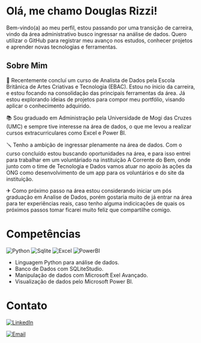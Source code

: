 # Olá, me chamo Douglas Rizzi! 

Bem-vindo(a) ao meu perfil, estou passando por uma transição de carreira, vindo da área administrativo busco ingressar na  análise de dados. Quero utilizar o GitHub para registrar meu avanço nos estudos, conhecer  projetos e aprender novas tecnologias e ferramentas.
## Sobre Mim

📰 Recentemente concluí um curso de Analista de Dados pela Escola Britânica de Artes Criativas e Tecnologia (EBAC). Estou no ínicio da carreira, e estou focando na consolidação das principais ferramentas da área. Já estou explorando ideias de projetos para compor meu portfólio, visando aplicar o conhecimento adquirido.

📚 Sou graduado em Administração pela Universidade de Mogi das Cruzes (UMC) e sempre tive interesse na área de dados, o que me levou a realizar cursos extracurriculares como Excel e Power BI.

🪛 Tenho a ambição de ingressar plenamente na área de dados. Com o curso concluído estou buscando oportunidades na área, e para isso entrei para trabalhar em um voluntáriado na instituição A Corrente do Bem, onde junto com o time de Tecnologia e Dados vamos atuar no apoio às ações da ONG como desenvolvimento de um app para os voluntários e do site da instituição.

✈ Como próximo passo na área estou considerando iniciar um pós graduação em Analise de Dados, porém gostaria muito de já entrar na área para ter experiências reais, caso tenho alguma indicicações de quais os próximos passos tomar ficarei muito feliz que compartilhe comigo.





# Competências
![Python](https://img.shields.io/badge/Python-FFD43B?style=for-the-badge&logo=python&logoColor=blue) ![Sqlite](https://img.shields.io/badge/Sqlite-003B57?style=for-the-badge&logo=sqlite&logoColor=white) ![Excel](https://img.shields.io/badge/Microsoft_Excel-217346?style=for-the-badge&logo=microsoft-excel&logoColor=white) ![PowerBI]( 	https://img.shields.io/badge/PowerBI-F2C811?style=for-the-badge&logo=Power%20BI&logoColor=white)

* Linguagem Python para análise de dados.
* Banco de Dados com SQLiteStudio.
* Manipulação de dados com Microsoft Exel Avançado.
* Visualização de dados pelo Microsoft Power BI.

# Contato

[![LinkedIn](https://img.shields.io/badge/LinkedIn-0077B5?style=for-the-badge&logo=linkedin&logoColor=white)](https://www.linkedin.com/in/douglas-rizzi-gomes-9105762a/)

[![Email](https://img.shields.io/badge/Email-D14836?style=for-the-badge&logo=gmail&logoColor=white)](mailto:douglasrizzi10@gmail.com)


 
<!---
Armanskij/Armanskij is a ✨ special ✨ repository because its `README.md` (this file) appears on your GitHub profile.
You can click the Preview link to take a look at your changes.
--->
